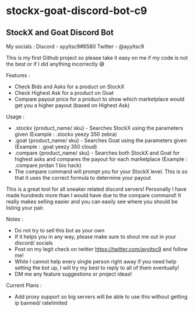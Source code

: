 # stockx-goat-discord-bot-c9
StockX and Goat Discord Bot
---------------------------------

My socials :
Discord - ayyitsc9#6580
Twitter - @ayyitsc9

This is my first Github project so please take it easy on me if my code is not the best or if I did anything incorrectly 😅

Features :
- Check Bids and Asks for a product on StockX
- Check Highest Ask for a product on Goat
- Compare payout price for a product to show which marketplace would get you a higher payout (based on Highest Ask)

Usage :
- .stockx {product_name/ sku} - Searches StockX using the parameters given (Example : .stockx yeezy 350 zebra)
- .goat {product_name/ sku} - Searches Goat using the parameters given (Example : .goat yeezy 350 cloud)
- .compare {product_name/ sku} - Searches both StockX and Goat for highest asks and compares the payout for each marketplace (Example : .compare jordan 1 bio hack)
- The compare command will prompt you for your StockX level. This is so that it uses the correct formula to determine your payout

This is a great tool for all sneaker related discord servers! Personally I have made hundreds more than I would have due to the compare command! It really makes selling easier and you can easily see where you should be listing your pair. 


Notes :
- Do not try to sell this bot as your own
- If it helps you in any way, please make sure to shout me out in your discord/ socials
- Post on my legit check on twitter https://twitter.com/ayyitsc9 and follow me!
- While I cannot help every single person right away if you need help setting the bot up, I will try my best to reply to all of them eventually!
- DM me any feature suggestions or project ideas!

Current Plans :
- Add proxy support so big servers will be able to use this without getting ip banned/ ratelimited
